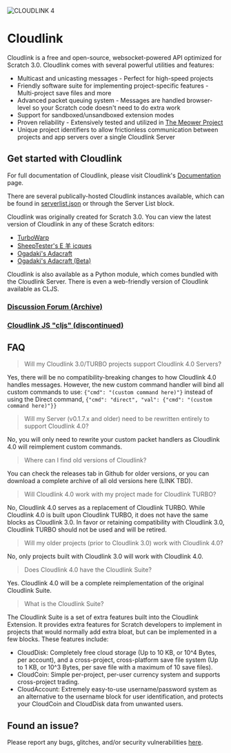 ![CLOUDLINK 4](https://user-images.githubusercontent.com/12957745/188250679-1fde2876-c845-47e3-ac52-ff29d55d5049.png)

# Cloudlink
Cloudlink is a free and open-source, websocket-powered API optimized for Scratch 3.0. Cloudlink comes with several powerful utilities and features:
* Multicast and unicasting messages - Perfect for high-speed projects
* Friendly software suite for implementing project-specific features - Multi-project save files and more
* Advanced packet queuing system - Messages are handled browser-level so your Scratch code doesn't need to do extra work
* Support for sandboxed/unsandboxed extension modes
* Proven reliability - Extensively tested and utilized in [The Meower Project](https://github.com/meower-media-co/)
* Unique project identifiers to allow frictionless communication between projects and app servers over a single Cloudlink Server

## Get started with Cloudlink
For full documentation of Cloudlink, please visit Cloudlink's [Documentation](https://hackmd.io/g6BogABhT6ux1GA2oqaOXA) page.

There are several publically-hosted Cloudlink instances available, which can be found in [serverlist.json](https://github.com/MikeDev101/cloudlink/blob/master/serverlist.json) or through the Server List block. 

Cloudlink was originally created for Scratch 3.0. You can view the latest version of Cloudlink in any of these Scratch editors:
- [TurboWarp](https://turbowarp.org/editor?extension=https://mikedev101.github.io/cloudlink/S4-0-nosuite.js)
- [SheepTester's E 羊 icques](https://sheeptester.github.io/scratch-gui/?url=https://mikedev101.github.io/cloudlink/S4-0-nosuite.js)
- [Ogadaki's Adacraft](https://adacraft.org/studio/)
- [Ogadaki's Adacraft (Beta)](https://beta.adacraft.org/studio/)

Cloudlink is also available as a Python module, which comes bundled with the Cloudlink Server.
There is even a web-friendly version of Cloudlink available as CLJS. 

### [Discussion Forum (Archive)](https://scratch.mit.edu/discuss/topic/398473)
### [Cloudlink JS "cljs" (discontinued)](https://github.com/williamhorning/archives/tree/main/cloudlink)

## FAQ
> Will my Cloudlink 3.0/TURBO projects support Cloudlink 4.0 Servers?

Yes, there will be no compatibility-breaking changes to how Cloudlink 4.0 handles messages. However, the new custom command handler will bind all custom commands to use: `{"cmd": "(custom command here)"}` instead of using the Direct command, `{"cmd": "direct", "val": {"cmd": "(custom command here)"}}`

> Will my Server (v0.1.7.x and older) need to be rewritten entirely to support Cloudlink 4.0?

No, you will only need to rewrite your custom packet handlers as Cloudlink 4.0 will reimplement custom commands.

> Where can I find old versions of Cloudlink?

You can check the releases tab in Github for older versions, or you can download a complete archive of all old versions here (LINK TBD).

> Will Cloudlink 4.0 work with my project made for Cloudlink TURBO?

No, Cloudlink 4.0 serves as a replacement of Cloudlink TURBO. While Cloudlink 4.0 is built upon Cloudlink TURBO, it does not have the same blocks as Cloudlink 3.0. In favor or retaining compatibility with Cloudlink 3.0, Cloudlink TURBO should not be used and will be retired.

> Will my older projects (prior to Cloudlink 3.0) work with Cloudlink 4.0?

No, only projects built with Cloudlink 3.0 will work with Cloudlink 4.0.

> Does Cloudlink 4.0 have the Cloudlink Suite?

Yes. Cloudlink 4.0 will be a complete reimplementation of the original Cloudlink Suite. 

> What is the Cloudlink Suite?

The Cloudlink Suite is a set of extra features built into the Cloudlink Extension. It provides extra features for Scratch developers to implement in projects that would normally add extra bloat, but can be implemented in a few blocks. These features include:
* CloudDisk: Completely free cloud storage (Up to 10 KB, or 10^4 Bytes, per account), and a cross-project, cross-platform save file system (Up to 1 KB, or 10^3 Bytes, per save file with a maximum of 10 save files).
* CloudCoin: Simple per-project, per-user currency system and supports cross-project trading.
* CloudAccount: Extremely easy-to-use username/password system as an alternative to the username block for user identification, and protects your CloudCoin and CloudDisk data from unwanted users.

## Found an issue?
Please report any bugs, glitches, and/or security vulnerabilities [here](https://github.com/MikeDev101/cloudlink/issues).
